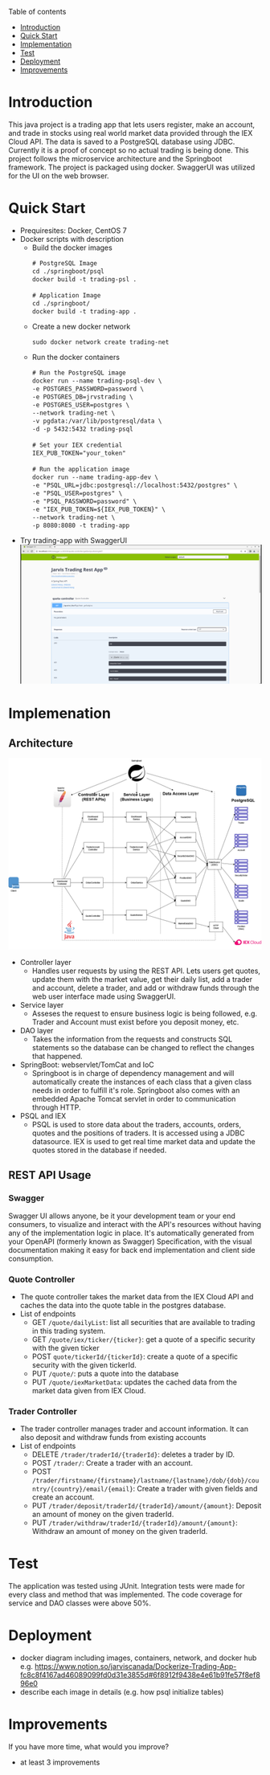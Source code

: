 Table of contents
* [Introduction](#Introduction)
* [Quick Start](#QuickStart)
* [Implementation](#Implemenation)
* [Test](#Test)
* [Deployment](#Deployment)
* [Improvements](#Improvements)

# Introduction
This java project is a trading app that lets users register, make an account, and trade in stocks using real world market data provided through the IEX Cloud API. The data is saved to a PostgreSQL database using JDBC. Currently it is a proof of concept so no actual trading is being done. This project follows the microservice architecture and the Springboot framework. The project is packaged using docker. SwaggerUI was utilized for the UI on the web browser.

# Quick Start
- Prequiresites: Docker, CentOS 7
- Docker scripts with description
  - Build the docker images
    ```
    # PostgreSQL Image
    cd ./springboot/psql
    docker build -t trading-psl .

    # Application Image
    cd ./springboot/
    docker build -t trading-app .
    ```
  - Create a new docker network
    ```
    sudo docker network create trading-net 
    ```
  - Run the docker containers
    ```
    # Run the PostgreSQL image
    docker run --name trading-psql-dev \
    -e POSTGRES_PASSWORD=password \
    -e POSTGRES_DB=jrvstrading \
    -e POSTGRES_USER=postgres \
    --network trading-net \
    -v pgdata:/var/lib/postgresql/data \
    -d -p 5432:5432 trading-psql

    # Set your IEX credential
    IEX_PUB_TOKEN="your_token"

    # Run the application image
    docker run --name trading-app-dev \
    -e "PSQL_URL=jdbc:postgresql://localhost:5432/postgres" \
    -e "PSQL_USER=postgres" \
    -e "PSQL_PASSWORD=password" \
    -e "IEX_PUB_TOKEN=${IEX_PUB_TOKEN}" \
    --network trading-net \
    -p 8080:8080 -t trading-app
    ```
- Try trading-app with SwaggerUI
  ![SwaggerUI](./assets/swaggerui.png)

# Implemenation
## Architecture
![ComponentDiagram](./assets/springbootdiagram.png)
  - Controller layer
    - Handles user requests by using the REST API. Lets users get quotes, update them with the market value, get their daily list, add a trader and account, delete a trader, and add or withdraw funds through the web user interface made using SwaggerUI.
  - Service layer
    - Asseses the request to ensure business logic is being followed, e.g. Trader and Account must exist before you deposit money, etc.
  - DAO layer
    - Takes the information from the requests and constructs SQL statements so the database can be changed to reflect the changes that happened.
  - SpringBoot: webservlet/TomCat and IoC
    - Springboot is in charge of dependency management and will automatically create the instances of each class that a given class needs in order to fulfill it's role. Springboot also comes with an embedded Apache Tomcat servlet in order to communication through HTTP.
  - PSQL and IEX
    - PSQL is used to store data about the traders, accounts, orders, quotes and the positions of traders. It is accessed using a JDBC datasource. IEX is used to get real time market data and update the quotes stored in the database if needed.

## REST API Usage
### Swagger
Swagger UI allows anyone, be it your development team or your end consumers, to visualize and interact with the API's resources without having any of the implementation logic in place. It's automatically generated from your OpenAPI (formerly known as Swagger) Specification, with the visual documentation making it easy for back end implementation and client side consumption.
### Quote Controller
- The quote controller takes the market data from the IEX Cloud API and caches the data into the quote table in the postgres database.
- List of endpoints
  - GET `/quote/dailyList`: list all securities that are available to trading in this trading system.
  - GET `/quote/iex/ticker/{ticker}`: get a quote of a specific security with the given ticker
  - POST `quote/tickerId/{tickerId}`: create a quote of a specific security with the given tickerId.
  - PUT `/quote/`: puts a quote into the database
  - PUT `/quote/iexMarketData`: updates the cached data from the market data given from IEX Cloud.
### Trader Controller
- The trader controller manages trader and account information. It can also deposit and withdraw funds from existing accounts
- List of endpoints
  - DELETE `/trader/traderId/{traderId}`: deletes a trader by ID.
  - POST `/trader/`: Create a trader with an account.
  - POST `/trader/firstname/{firstname}/lastname/{lastname}/dob/{dob}/country/{country}/email/{email}`: Create a trader with given fields and create an account.
  - PUT `/trader/deposit/traderId/{traderId}/amount/{amount}`: Deposit an amount of money on the given traderId.
  - PUT `/trader/withdraw/traderId/{traderId}/amount/{amount}`: Withdraw an amount of money on the given traderId.
<!---
### Order Controller
- High-level description for this controller.
- briefly explain each endpoint
### App controller
- briefly explain each endpoint
### Optional(Dashboard controller)
- High-level description for this controller.
- briefly explain each endpoint
--->
# Test 
The application was tested using JUnit. Integration tests were made for every class and method that was implemented. The code coverage for service and DAO classes were above 50%.

# Deployment
- docker diagram including images, containers, network, and docker hub
e.g. https://www.notion.so/jarviscanada/Dockerize-Trading-App-fc8c8f4167ad46089099fd0d31e3855d#6f8912f9438e4e61b91fe57f8ef896e0
- describe each image in details (e.g. how psql initialize tables)

# Improvements
If you have more time, what would you improve?
- at least 3 improvements